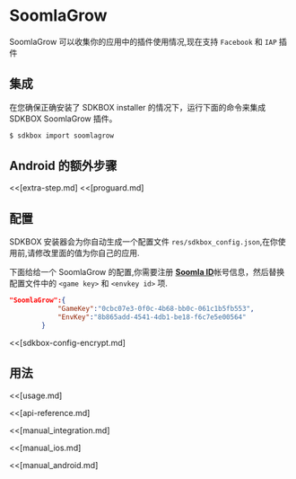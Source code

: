 <!--
Include Base: /Users/jtsm/Chukong-Inc/pr/en/src/soomlagrow/v3-cpp
-->

# SoomlaGrow
SoomlaGrow 可以收集你的应用中的插件使用情况,现在支持 `Facebook` 和 `IAP` 插件

## 集成
在您确保正确安装了 SDKBOX installer 的情况下，运行下面的命令来集成 SDKBOX SoomlaGrow 插件。
```bash
$ sdkbox import soomlagrow
```

## Android 的额外步骤
<<[extra-step.md]
<<[proguard.md]

## 配置
SDKBOX 安装器会为你自动生成一个配置文件 `res/sdkbox_config.json`,在你使用前,请修改里面的值为你自己的应用.

下面给给一个 SoomlaGrow 的配置,你需要注册 [__Soomla ID__](http://soom.la/)帐号信息，然后替换配置文件中的 `<game key>` 和 `<envkey id>` 项.
```json
"SoomlaGrow":{
            "GameKey":"0cbc07e3-0f0c-4b68-bb0c-061c1b5fb553",
            "EnvKey":"8b865add-4541-4db1-be18-f6c7e5e00564"
        }
```

<<[sdkbox-config-encrypt.md]

## 用法
<<[usage.md]

<<[api-reference.md]

<<[manual_integration.md]

<<[manual_ios.md]

<<[manual_android.md]
